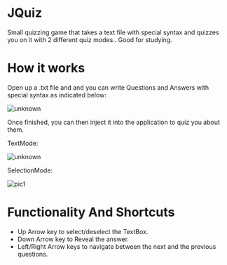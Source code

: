 # JQuiz
Small quizzing game that takes a text file with special syntax and quizzes you on it with 2 different quiz modes.. Good for studying.

# How it works
Open up a .txt file and and you can write Questions and Answers with special syntax as indicated below:

![unknown](https://user-images.githubusercontent.com/71935713/123854686-b3e4cb80-d927-11eb-87ec-7fba55851030.png)


Once finished, you can then inject it into the application to quiz you about them.

TextMode:

![unknown](https://user-images.githubusercontent.com/71935713/123854871-e8f11e00-d927-11eb-9b59-c36c3c8a470b.png)

SelectionMode:

![pic1](https://user-images.githubusercontent.com/71935713/127339113-9c60b7bf-d537-4f2f-a8b1-3eb4a0df9d1c.png)


# Functionality And Shortcuts
* Up Arrow key to select/deselect the TextBox.
* Down Arrow key to Reveal the answer.
* Left/Right Arrow keys to navigate between the next and the previous questions.

